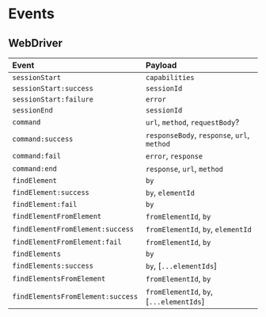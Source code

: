 # Events

## WebDriver

| Event                             | Payload                                     |
| :-------------------------------- | :------------------------------------------ |
| `sessionStart`                    | `capabilities`                              |
| `sessionStart:success`            | `sessionId`                                 |
| `sessionStart:failure`            | `error`                                     |
| `sessionEnd`                      | `sessionId`                                 |
| `command`                         | `url`, `method`, `requestBody`?             |
| `command:success`                 | `responseBody`, `response`, `url`, `method` |
| `command:fail`                    | `error`, `response`                         |
| `command:end`                     | `response`, `url`, `method`                 |
| `findElement`                     | `by`                                        |
| `findElement:success`             | `by`, `elementId`                           |
| `findElement:fail`                | `by`                                        |
| `findElementFromElement`          | `fromElementId`, `by`                       |
| `findElementFromElement:success`  | `fromElementId`, `by`, `elementId`          |
| `findElementFromElement:fail`     | `fromElementId`, `by`                       |
| `findElements`                    | `by`                                        |
| `findElements:success`            | `by`, [`...elementIds`]                     |
| `findElementsFromElement`         | `fromElementId`, `by`                       |
| `findElementsFromElement:success` | `fromElementId`, `by`, [`...elementIds`]    |
